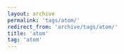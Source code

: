 ```yaml
---
layout: archive
permalink: 'tags/atom/'
redirect_from: 'archive/tags/atom/'
title: 'atom'
tag: 'atom'
---
```

